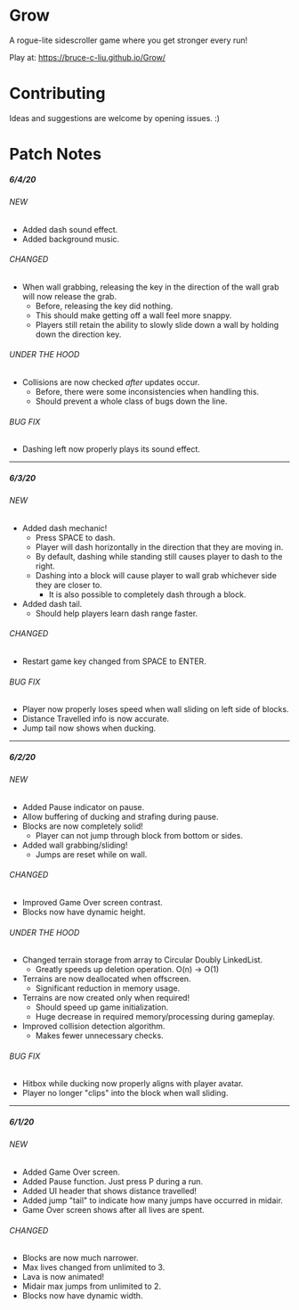 # Grow

A rogue-lite sidescroller game where you get stronger every run!

Play at: https://bruce-c-liu.github.io/Grow/

# Contributing

Ideas and suggestions are welcome by opening issues. :)

# Patch Notes

##### 6/4/20

###### NEW

- Added dash sound effect.
- Added background music.

###### CHANGED

- When wall grabbing, releasing the key in the direction of the wall grab will now release the grab.
  - Before, releasing the key did nothing.
  - This should make getting off a wall feel more snappy.
  - Players still retain the ability to slowly slide down a wall by holding down the direction key.

###### UNDER THE HOOD

- Collisions are now checked _after_ updates occur.
  - Before, there were some inconsistencies when handling this.
  - Should prevent a whole class of bugs down the line.

###### BUG FIX

- Dashing left now properly plays its sound effect.

---

##### 6/3/20

###### NEW

- Added dash mechanic!
  - Press SPACE to dash.
  - Player will dash horizontally in the direction that they are moving in.
  - By default, dashing while standing still causes player to dash to the right.
  - Dashing into a block will cause player to wall grab whichever side they are closer to.
    - It is also possible to completely dash through a block.
- Added dash tail.
  - Should help players learn dash range faster.

###### CHANGED

- Restart game key changed from SPACE to ENTER.

###### BUG FIX

- Player now properly loses speed when wall sliding on left side of blocks.
- Distance Travelled info is now accurate.
- Jump tail now shows when ducking.

---

##### 6/2/20

###### NEW

- Added Pause indicator on pause.
- Allow buffering of ducking and strafing during pause.
- Blocks are now completely solid!
  - Player can not jump through block from bottom or sides.
- Added wall grabbing/sliding!
  - Jumps are reset while on wall.

###### CHANGED

- Improved Game Over screen contrast.
- Blocks now have dynamic height.

###### UNDER THE HOOD

- Changed terrain storage from array to Circular Doubly LinkedList.
  - Greatly speeds up deletion operation. O(n) -> O(1)
- Terrains are now deallocated when offscreen.
  - Significant reduction in memory usage.
- Terrains are now created only when required!
  - Should speed up game initialization.
  - Huge decrease in required memory/processing during gameplay.
- Improved collision detection algorithm.
  - Makes fewer unnecessary checks.

###### BUG FIX

- Hitbox while ducking now properly aligns with player avatar.
- Player no longer "clips" into the block when wall sliding.

---

##### 6/1/20

###### NEW

- Added Game Over screen.
- Added Pause function. Just press P during a run.
- Added UI header that shows distance travelled!
- Added jump "tail" to indicate how many jumps have occurred in midair.
- Game Over screen shows after all lives are spent.

###### CHANGED

- Blocks are now much narrower.
- Max lives changed from unlimited to 3.
- Lava is now animated!
- Midair max jumps from unlimited to 2.
- Blocks now have dynamic width.
